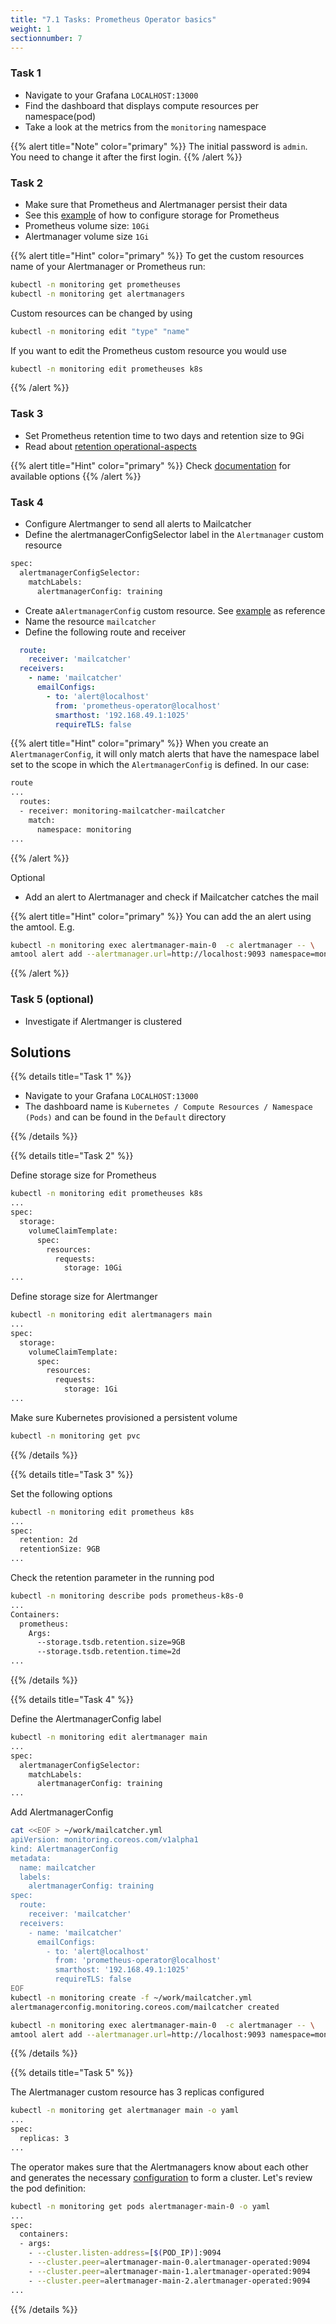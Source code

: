 ```yaml
---
title: "7.1 Tasks: Prometheus Operator basics"
weight: 1
sectionnumber: 7
---
```


### Task 1

* Navigate to your Grafana `LOCALHOST:13000`
* Find the dashboard that displays compute resources per namespace(pod)
* Take a look at the metrics from the `monitoring` namespace

{{% alert title="Note" color="primary" %}}
The initial password is `admin`. You need to change it after the first login.
{{% /alert %}}

### Task 2

* Make sure that Prometheus and Alertmanager persist their data
* See this [example](https://github.com/prometheus-operator/prometheus-operator/blob/master/Documentation/user-guides/storage.md#manual-storage-provisioning) of how to configure storage for Prometheus
* Prometheus volume size: `10Gi`
* Alertmanager volume size `1Gi`

{{% alert title="Hint" color="primary" %}}
To get the custom resources name of your Alertmanager or Prometheus run:

```bash
kubectl -n monitoring get prometheuses
kubectl -n monitoring get alertmanagers
```

Custom resources can be changed by using

```bash
kubectl -n monitoring edit "type" "name"
```

If you want to edit the Prometheus custom resource you would use

```bash
kubectl -n monitoring edit prometheuses k8s
```

{{% /alert %}}

### Task 3

* Set Prometheus retention time to two days and retention size to 9Gi
* Read about [retention operational-aspects](https://prometheus.io/docs/prometheus/latest/storage/#operational-aspects)

{{% alert title="Hint" color="primary" %}}
Check [documentation](https://github.com/prometheus-operator/prometheus-operator/blob/master/Documentation/api.md#prometheusspec) for available options
{{% /alert %}}

### Task 4

* Configure Alertmanger to send all alerts to Mailcatcher
* Define the alertmanagerConfigSelector label in the `Alertmanager` custom resource

```bash
spec:
  alertmanagerConfigSelector:
    matchLabels:
      alertmanagerConfig: training
```

* Create a`AlertmanagerConfig` custom resource. See [example](https://github.com/prometheus-operator/prometheus-operator/blob/master/Documentation/user-guides/alerting.md#alertmanagerconfig-resource) as reference
* Name the resource `mailcatcher`
* Define the following route and receiver

```yaml
  route:
    receiver: 'mailcatcher'
  receivers:
    - name: 'mailcatcher'
      emailConfigs:
        - to: 'alert@localhost'
          from: 'prometheus-operator@localhost'
          smarthost: '192.168.49.1:1025'
          requireTLS: false
```

{{% alert title="Hint" color="primary" %}}
When you create an `AlertmanagerConfig`, it will only match alerts that have the namespace label set to the scope in which the `AlertmanagerConfig` is defined. In our case:

```bash
route
...
  routes:
  - receiver: monitoring-mailcatcher-mailcatcher
    match:
      namespace: monitoring
...
```

{{% /alert %}}

Optional

* Add an alert to Alertmanager and check if Mailcatcher catches the mail

{{% alert title="Hint" color="primary" %}}
You can add the an alert using the amtool. E.g.

```bash
kubectl -n monitoring exec alertmanager-main-0  -c alertmanager -- \
amtool alert add --alertmanager.url=http://localhost:9093 namespace=monitoring
```

{{% /alert %}}

### Task 5 (optional)

* Investigate if Alertmanger is clustered

## Solutions

{{% details title="Task 1" %}}

* Navigate to your Grafana `LOCALHOST:13000`
* The dashboard name is `Kubernetes / Compute Resources / Namespace (Pods)` and can be found in the `Default` directory

{{% /details %}}

{{% details title="Task 2" %}}

Define storage size for Prometheus

```bash
kubectl -n monitoring edit prometheuses k8s
...
spec:
  storage:
    volumeClaimTemplate:
      spec:
        resources:
          requests:
            storage: 10Gi
...
```

Define storage size for Alertmanger

```bash
kubectl -n monitoring edit alertmanagers main
...
spec:
  storage:
    volumeClaimTemplate:
      spec:
        resources:
          requests:
            storage: 1Gi
...
```

Make sure Kubernetes provisioned a persistent volume

```bash
kubectl -n monitoring get pvc
```

{{% /details %}}

{{% details title="Task 3" %}}

Set the following options

```bash
kubectl -n monitoring edit prometheus k8s
...
spec:
  retention: 2d
  retentionSize: 9GB
...
```

Check the retention parameter in the running pod

```bash
kubectl -n monitoring describe pods prometheus-k8s-0
...
Containers:
  prometheus:
    Args:
      --storage.tsdb.retention.size=9GB
      --storage.tsdb.retention.time=2d
...
```

{{% /details %}}

{{% details title="Task 4" %}}

Define the AlertmanagerConfig label

```bash
kubectl -n monitoring edit alertmanager main
...
spec:
  alertmanagerConfigSelector:
    matchLabels:
      alertmanagerConfig: training
...
```

Add AlertmanagerConfig

```bash
cat <<EOF > ~/work/mailcatcher.yml
apiVersion: monitoring.coreos.com/v1alpha1
kind: AlertmanagerConfig
metadata:
  name: mailcatcher
  labels:
    alertmanagerConfig: training
spec:
  route:
    receiver: 'mailcatcher'
  receivers:
    - name: 'mailcatcher'
      emailConfigs:
        - to: 'alert@localhost'
          from: 'prometheus-operator@localhost'
          smarthost: '192.168.49.1:1025'
          requireTLS: false
EOF
kubectl -n monitoring create -f ~/work/mailcatcher.yml
alertmanagerconfig.monitoring.coreos.com/mailcatcher created
```

```bash
kubectl -n monitoring exec alertmanager-main-0  -c alertmanager -- \
amtool alert add --alertmanager.url=http://localhost:9093 namespace=monitoring
```

{{% /details %}}

{{% details title="Task 5" %}}

The Alertmanager custom resource has 3 replicas configured

```bash
kubectl -n monitoring get alertmanager main -o yaml
...
spec:
  replicas: 3
...
```

The operator makes sure that the Alertmanagers know about each other and generates the necessary [configuration](https://github.com/prometheus/alertmanager#high-availability) to form a cluster. Let's review the pod definition:

```bash
kubectl -n monitoring get pods alertmanager-main-0 -o yaml
...
spec:
  containers:
  - args:
    - --cluster.listen-address=[$(POD_IP)]:9094
    - --cluster.peer=alertmanager-main-0.alertmanager-operated:9094
    - --cluster.peer=alertmanager-main-1.alertmanager-operated:9094
    - --cluster.peer=alertmanager-main-2.alertmanager-operated:9094
...
```

{{% /details %}}
